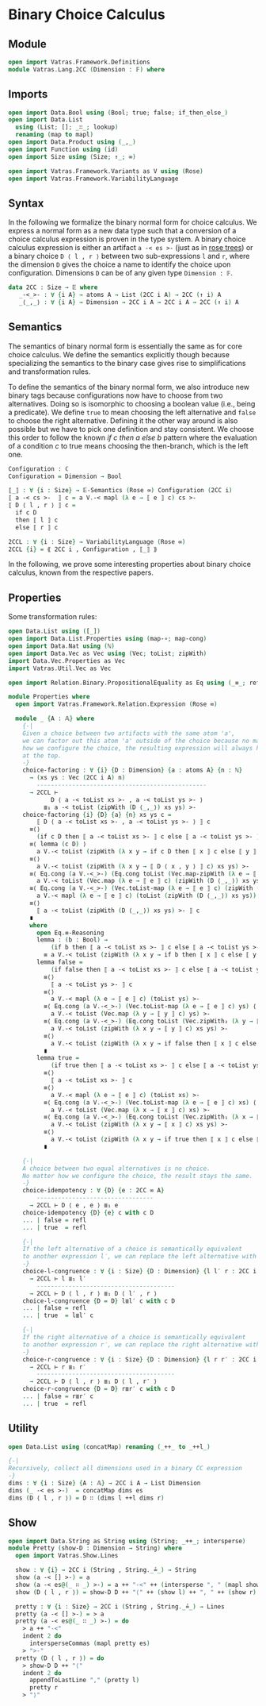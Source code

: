 # Binary Choice Calculus

## Module

```agda
open import Vatras.Framework.Definitions
module Vatras.Lang.2CC (Dimension : 𝔽) where
```

## Imports

```agda
open import Data.Bool using (Bool; true; false; if_then_else_)
open import Data.List
  using (List; []; _∷_; lookup)
  renaming (map to mapl)
open import Data.Product using (_,_)
open import Function using (id)
open import Size using (Size; ↑_; ∞)

open import Vatras.Framework.Variants as V using (Rose)
open import Vatras.Framework.VariabilityLanguage
```

## Syntax

In the following we formalize the binary normal form for choice calculus.
We express a normal form as a new data type such that a conversion of a choice calculus expression is proven in the type system.
A binary choice calculus expression is either an artifact `a -< es >-` (just as in [rose trees](../Framework/Variants.agda))
or a binary choice `D ⟨ l , r ⟩` between two sub-expressions `l` and `r`, where the dimension `D` gives the choice a name
to identify the choice upon configuration.
Dimensions `D` can be of any given type `Dimension : 𝔽`.
```agda
data 2CC : Size → 𝔼 where
   _-<_>- : ∀ {i A} → atoms A → List (2CC i A) → 2CC (↑ i) A
   _⟨_,_⟩ : ∀ {i A} → Dimension → 2CC i A → 2CC i A → 2CC (↑ i) A
```

## Semantics

The semantics of binary normal form is essentially the same as for core choice calculus.
We define the semantics explicitly though because specializing the semantics to the binary case gives rise to simplifications and transformation rules.

To define the semantics of the binary normal form, we also introduce new binary tags because configurations now have to choose from two alternatives.
Doing so is isomorphic to choosing a boolean value (i.e., being a predicate).
We define `true` to mean choosing the left alternative and `false` to choose the right alternative.
Defining it the other way around is also possible but we have to pick one definition and stay consistent.
We choose this order to follow the known _if c then a else b_ pattern where the evaluation of a condition _c_ to true means choosing the then-branch, which is the left one.
```agda
Configuration : ℂ
Configuration = Dimension → Bool

⟦_⟧ : ∀ {i : Size} → 𝔼-Semantics (Rose ∞) Configuration (2CC i)
⟦ a -< cs >-  ⟧ c = a V.-< mapl (λ e → ⟦ e ⟧ c) cs >-
⟦ D ⟨ l , r ⟩ ⟧ c =
  if c D
  then ⟦ l ⟧ c
  else ⟦ r ⟧ c

2CCL : ∀ {i : Size} → VariabilityLanguage (Rose ∞)
2CCL {i} = ⟪ 2CC i , Configuration , ⟦_⟧ ⟫
```

In the following, we prove some interesting properties about binary choice calculus,
known from the respective papers.

## Properties

Some transformation rules:
```agda
open Data.List using ([_])
open import Data.List.Properties using (map-∘; map-cong)
open import Data.Nat using (ℕ)
open import Data.Vec as Vec using (Vec; toList; zipWith)
import Data.Vec.Properties as Vec
import Vatras.Util.Vec as Vec

open import Relation.Binary.PropositionalEquality as Eq using (_≡_; refl; _≗_)

module Properties where
  open import Vatras.Framework.Relation.Expression (Rose ∞)

  module _ {A : 𝔸} where
    {-|
    Given a choice between two artifacts with the same atom 'a',
    we can factor out this atom 'a' outside of the choice because no matter
    how we configure the choice, the resulting expression will always have 'a'
    at the top.
    -}
    choice-factoring : ∀ {i} {D : Dimension} {a : atoms A} {n : ℕ}
      → (xs ys : Vec (2CC i A) n)
        ------------------------------------------------
      → 2CCL ⊢
            D ⟨ a -< toList xs >- , a -< toList ys >- ⟩
          ≣₁ a -< toList (zipWith (D ⟨_,_⟩) xs ys) >-
    choice-factoring {i} {D} {a} {n} xs ys c =
        ⟦ D ⟨ a -< toList xs >- , a -< toList ys >- ⟩ ⟧ c
      ≡⟨⟩
        (if c D then ⟦ a -< toList xs >- ⟧ c else ⟦ a -< toList ys >- ⟧ c)
      ≡⟨ lemma (c D) ⟩
        a V.-< toList (zipWith (λ x y → if c D then ⟦ x ⟧ c else ⟦ y ⟧ c) xs ys) >-
      ≡⟨⟩
        a V.-< toList (zipWith (λ x y → ⟦ D ⟨ x , y ⟩ ⟧ c) xs ys) >-
      ≡⟨ Eq.cong (a V.-<_>-) (Eq.cong toList (Vec.map-zipWith (λ e → ⟦ e ⟧ c) (D ⟨_,_⟩) xs ys)) ⟨
        a V.-< toList (Vec.map (λ e → ⟦ e ⟧ c) (zipWith (D ⟨_,_⟩) xs ys)) >-
      ≡⟨ Eq.cong (a V.-<_>-) (Vec.toList-map (λ e → ⟦ e ⟧ c) (zipWith (D ⟨_,_⟩) xs ys)) ⟩
        a V.-< mapl (λ e → ⟦ e ⟧ c) (toList (zipWith (D ⟨_,_⟩) xs ys)) >-
      ≡⟨⟩
        ⟦ a -< toList (zipWith (D ⟨_,_⟩) xs ys) >- ⟧ c
      ∎
      where
        open Eq.≡-Reasoning
        lemma : (b : Bool) →
            (if b then ⟦ a -< toList xs >- ⟧ c else ⟦ a -< toList ys >- ⟧ c)
          ≡ a V.-< toList (zipWith (λ x y → if b then ⟦ x ⟧ c else ⟦ y ⟧ c) xs ys) >-
        lemma false =
            (if false then ⟦ a -< toList xs >- ⟧ c else ⟦ a -< toList ys >- ⟧ c)
          ≡⟨⟩
            ⟦ a -< toList ys >- ⟧ c
          ≡⟨⟩
            a V.-< mapl (λ e → ⟦ e ⟧ c) (toList ys) >-
          ≡⟨ Eq.cong (a V.-<_>-) (Vec.toList-map (λ e → ⟦ e ⟧ c) ys) ⟨
            a V.-< toList (Vec.map (λ y → ⟦ y ⟧ c) ys) >-
          ≡⟨ Eq.cong (a V.-<_>-) (Eq.cong toList (Vec.zipWith₂ (λ y → ⟦ y ⟧ c) xs ys)) ⟨
            a V.-< toList (zipWith (λ x y → ⟦ y ⟧ c) xs ys) >-
          ≡⟨⟩
            a V.-< toList (zipWith (λ x y → if false then ⟦ x ⟧ c else ⟦ y ⟧ c) xs ys) >-
          ∎
        lemma true =
            (if true then ⟦ a -< toList xs >- ⟧ c else ⟦ a -< toList ys >- ⟧ c)
          ≡⟨⟩
            ⟦ a -< toList xs >- ⟧ c
          ≡⟨⟩
            a V.-< mapl (λ e → ⟦ e ⟧ c) (toList xs) >-
          ≡⟨ Eq.cong (a V.-<_>-) (Vec.toList-map (λ e → ⟦ e ⟧ c) xs) ⟨
            a V.-< toList (Vec.map (λ x → ⟦ x ⟧ c) xs) >-
          ≡⟨ Eq.cong (a V.-<_>-) (Eq.cong toList (Vec.zipWith₁ (λ x → ⟦ x ⟧ c) xs ys)) ⟨
            a V.-< toList (zipWith (λ x y → ⟦ x ⟧ c) xs ys) >-
          ≡⟨⟩
            a V.-< toList (zipWith (λ x y → if true then ⟦ x ⟧ c else ⟦ y ⟧ c) xs ys) >-
          ∎

    {-|
    A choice between two equal alternatives is no choice.
    No matter how we configure the choice, the result stays the same.
    -}
    choice-idempotency : ∀ {D} {e : 2CC ∞ A}
        ---------------------------------
      → 2CCL ⊢ D ⟨ e , e ⟩ ≣₁ e
    choice-idempotency {D} {e} c with c D
    ... | false = refl
    ... | true  = refl

    {-|
    If the left alternative of a choice is semantically equivalent
    to another expression l′, we can replace the left alternative with l′.
    -}
    choice-l-congruence : ∀ {i : Size} {D : Dimension} {l l′ r : 2CC i A}
      → 2CCL ⊢ l ≣₁ l′
        ---------------------------------------
      → 2CCL ⊢ D ⟨ l , r ⟩ ≣₁ D ⟨ l′ , r ⟩
    choice-l-congruence {D = D} l≣l′ c with c D
    ... | false = refl
    ... | true  = l≣l′ c

    {-|
    If the right alternative of a choice is semantically equivalent
    to another expression r′, we can replace the right alternative with r′.
    -}
    choice-r-congruence : ∀ {i : Size} {D : Dimension} {l r r′ : 2CC i A}
      → 2CCL ⊢ r ≣₁ r′
        ---------------------------------------
      → 2CCL ⊢ D ⟨ l , r ⟩ ≣₁ D ⟨ l , r′ ⟩
    choice-r-congruence {D = D} r≣r′ c with c D
    ... | false = r≣r′ c
    ... | true  = refl
```

## Utility

```agda
open Data.List using (concatMap) renaming (_++_ to _++l_)

{-|
Recursively, collect all dimensions used in a binary CC expression
-}
dims : ∀ {i : Size} {A : 𝔸} → 2CC i A → List Dimension
dims (_ -< es >-)  = concatMap dims es
dims (D ⟨ l , r ⟩) = D ∷ (dims l ++l dims r)
```

## Show

```agda
open import Data.String as String using (String; _++_; intersperse)
module Pretty (show-D : Dimension → String) where
  open import Vatras.Show.Lines

  show : ∀ {i} → 2CC i (String , String._≟_) → String
  show (a -< [] >-) = a
  show (a -< es@(_ ∷ _) >-) = a ++ "-<" ++ (intersperse ", " (mapl show es)) ++ ">-"
  show (D ⟨ l , r ⟩) = show-D D ++ "⟨" ++ (show l) ++ ", " ++ (show r) ++ "⟩"

  pretty : ∀ {i : Size} → 2CC i (String , String._≟_) → Lines
  pretty (a -< [] >-) = > a
  pretty (a -< es@(_ ∷ _) >-) = do
    > a ++ "-<"
    indent 2 do
      intersperseCommas (mapl pretty es)
    > ">-"
  pretty (D ⟨ l , r ⟩) = do
    > show-D D ++ "⟨"
    indent 2 do
      appendToLastLine "," (pretty l)
      pretty r
    > "⟩"
```
